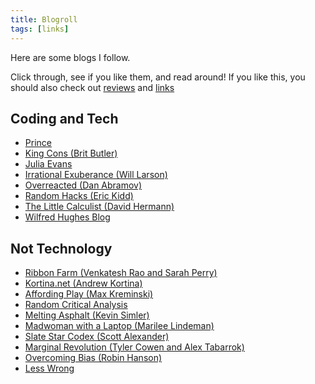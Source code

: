 ```yaml
---
title: Blogroll
tags: [links]
---
```


Here are some blogs I follow. 

Click through, see if you like them, and read around! If you like this, you should also check out [reviews](/tags/reviews) and [links](/tags/links)

## Coding and Tech
- [Prince](https://maxcell.me)
- [King Cons (Brit Butler)](https://blog.kingcons.io/)
- [Julia Evans](https://jvns.ca)
- [Irrational Exuberance (Will Larson)](https://lethain.com/about/)
- [Overreacted (Dan Abramov)](https://overreacted.io)
- [Random Hacks (Eric Kidd)](http://www.randomhacks.net)
- [The Little Calculist (David Hermann)](http://calculist.org)
- [Wilfred Hughes Blog](http://www.wilfred.me.uk)

## Not Technology
- [Ribbon Farm (Venkatesh Rao and Sarah Perry)](https://www.ribbonfarm.com)
- [Kortina.net (Andrew Kortina)](https://kortina.nyc/work/)
- [Affording Play (Max Kreminski)](https://mkremins.github.io/)
- [Random Critical Analysis](https://randomcriticalanalysis.com)
- [Melting Asphalt (Kevin Simler)](https://meltingasphalt.com/)
- [Madwoman with a Laptop (Marilee Lindeman)](https://madwomanwithalaptop.com/)
- [Slate Star Codex (Scott Alexander)](https://slatestarcodex.com/)
- [Marginal Revolution (Tyler Cowen and Alex Tabarrok)](https://marginalrevolution.com/)
- [Overcoming Bias (Robin Hanson)](http://www.overcomingbias.com/)
- [Less Wrong](https://www.lesswrong.com/)